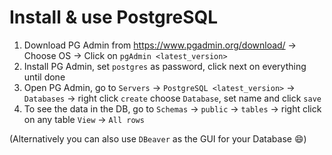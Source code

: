 # Install & use PostgreSQL

1. Download PG Admin from https://www.pgadmin.org/download/ -> Choose OS -> Click on `pgAdmin <latest_version>`
2. Install PG Admin, set `postgres` as password, click next on everything until done
3. Open PG Admin, go to `Servers` -> `PostgreSQL <latest_version>` -> `Databases` -> right click `create` choose `Database`, set name and click `save`
4. To see the data in the DB, go to `Schemas` -> `public` -> `tables` -> right click on any table `View` -> `All rows`

(Alternatively you can also use `DBeaver` as the GUI for your Database :smile:)